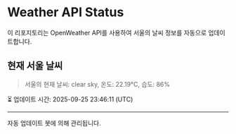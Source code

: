 
# Weather API Status

이 리포지토리는 OpenWeather API를 사용하여 서울의 날씨 정보를 자동으로 업데이트합니다.

## 현재 서울 날씨
> 서울의 현재 날씨: clear sky, 온도: 22.19°C, 습도: 86%

⏳ 업데이트 시간: 2025-09-25 23:46:11 (UTC)

---
자동 업데이트 봇에 의해 관리됩니다.
